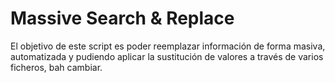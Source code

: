 # Massive Search & Replace
El objetivo de este script es poder reemplazar información de forma masiva, automatizada y pudiendo aplicar la sustitución de valores a través de varios ficheros, bah cambiar.
